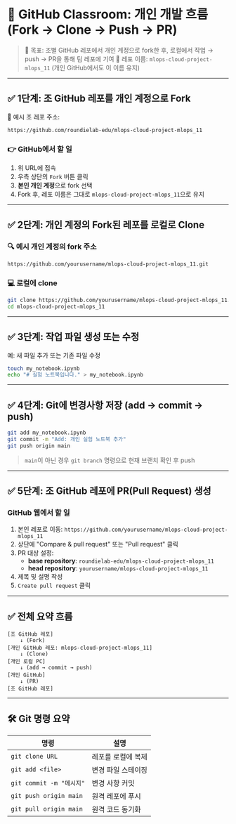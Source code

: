 
# 🧭 GitHub Classroom: 개인 개발 흐름 (Fork → Clone → Push → PR)

> 🎯 목표: 조별 GitHub 레포에서 개인 계정으로 fork한 후, 로컬에서 작업 → push → PR을 통해 팀 레포에 기여
> 📝 레포 이름: `mlops-cloud-project-mlops_11` (개인 GitHub에서도 이 이름 유지)

---

## ✅ 1단계: 조 GitHub 레포를 개인 계정으로 Fork

🔗 예시 조 레포 주소:

```
https://github.com/roundielab-edu/mlops-cloud-project-mlops_11
```

### 👉 GitHub에서 할 일

1. 위 URL에 접속
2. 우측 상단의 `Fork` 버튼 클릭
3. **본인 개인 계정**으로 fork 선택
4. Fork 후, 레포 이름은 그대로 `mlops-cloud-project-mlops_11`으로 유지

---

## ✅ 2단계: 개인 계정의 Fork된 레포를 로컬로 Clone

### 🔍 예시 개인 계정의 fork 주소

```
https://github.com/yourusername/mlops-cloud-project-mlops_11.git
```

### 💻 로컬에 clone

```bash
git clone https://github.com/yourusername/mlops-cloud-project-mlops_11.git
cd mlops-cloud-project-mlops_11
```

---

## ✅ 3단계: 작업 파일 생성 또는 수정

예: 새 파일 추가 또는 기존 파일 수정

```bash
touch my_notebook.ipynb
echo "# 실험 노트북입니다." > my_notebook.ipynb
```

---

## ✅ 4단계: Git에 변경사항 저장 (add → commit → push)

```bash
git add my_notebook.ipynb
git commit -m "Add: 개인 실험 노트북 추가"
git push origin main
```

> `main`이 아닌 경우 `git branch` 명령으로 현재 브랜치 확인 후 push

---

## ✅ 5단계: 조 GitHub 레포에 PR(Pull Request) 생성

### GitHub 웹에서 할 일

1. 본인 레포로 이동: `https://github.com/yourusername/mlops-cloud-project-mlops_11`
2. 상단에 "Compare & pull request" 또는 "Pull request" 클릭
3. PR 대상 설정:
   - **base repository**: `roundielab-edu/mlops-cloud-project-mlops_11`
   - **head repository**: `yourusername/mlops-cloud-project-mlops_11`
4. 제목 및 설명 작성
5. `Create pull request` 클릭

---

## ✅ 전체 요약 흐름

```
[조 GitHub 레포]
    ↓ (Fork)
[개인 GitHub 레포: mlops-cloud-project-mlops_11]
    ↓ (Clone)
[개인 로컬 PC]
    ↓ (add → commit → push)
[개인 GitHub]
    ↓ (PR)
[조 GitHub 레포]
```

---

## 🛠 Git 명령 요약

| 명령 | 설명 |
|------|------|
| `git clone URL` | 레포를 로컬에 복제 |
| `git add <file>` | 변경 파일 스테이징 |
| `git commit -m "메시지"` | 변경 사항 커밋 |
| `git push origin main` | 원격 레포에 푸시 |
| `git pull origin main` | 원격 코드 동기화 |

